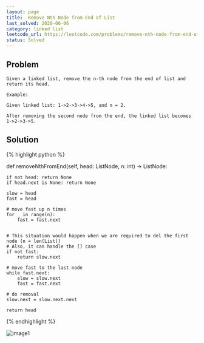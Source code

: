 ```yaml
---
layout: page
title:  Remove Nth Node from End of List
last_solved: 2020-06-06
category: linked list
leetcode_url: https://leetcode.com/problems/remove-nth-node-from-end-of-list
status: Solved
---
```


Problem
-------

```
Given a linked list, remove the n-th node from the end of list and return its head.

Example:

Given linked list: 1->2->3->4->5, and n = 2.

After removing the second node from the end, the linked list becomes 1->2->3->5.

```

Solution
----------

{% highlight python %}

def removeNthFromEnd(self, head: ListNode, n: int) -> ListNode:
    
    if not head: return None
    if head.next is None: return None
    
    slow = head
    fast = head
    
    # move fast up n times
    for _ in range(n):
        fast = fast.next
    
    
    # This situation would happen when we are required to del the first node (n = len(List))
    # Also, it can handle the [] case
    if not fast:
        return slow.next
    
    # move fast to the last node
    while fast.next:
        slow = slow.next
        fast = fast.next
        
    # do removal
    slow.next = slow.next.next
    
    return head

{% endhighlight %}


![image1]()